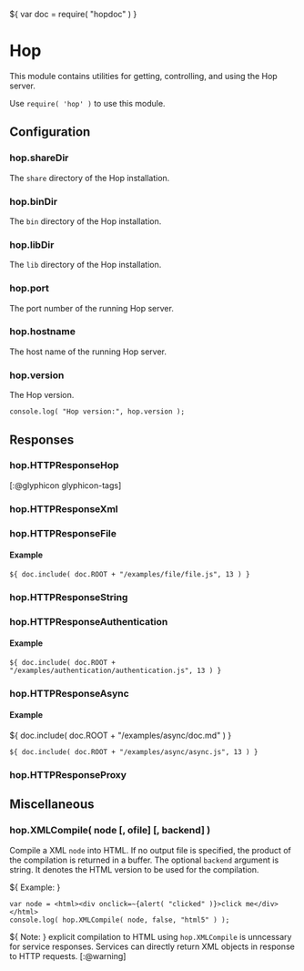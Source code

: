 ${ var doc = require( "hopdoc" ) }

Hop
===

This module contains utilities for getting, controlling, and using the
Hop server.

Use `require( 'hop' )` to use this module.


Configuration
-------------

### hop.shareDir ###
The `share` directory of the Hop installation.

### hop.binDir ###
The `bin` directory of the Hop installation.

### hop.libDir ###
The `lib` directory of the Hop installation.

### hop.port ###
The port number of the running Hop server.

### hop.hostname ###
The host name of the running Hop server.

### hop.version ###
The Hop version.

```hopscript
console.log( "Hop version:", hop.version );
```


Responses
---------

### hop.HTTPResponseHop ###
[:@glyphicon glyphicon-tags]

### hop.HTTPResponseXml ###

### hop.HTTPResponseFile ###

#### Example ####

```hopscript
${ doc.include( doc.ROOT + "/examples/file/file.js", 13 ) }
```

### hop.HTTPResponseString ###

### hop.HTTPResponseAuthentication ###

#### Example ####

```hopscript
${ doc.include( doc.ROOT + "/examples/authentication/authentication.js", 13 ) }
```

### hop.HTTPResponseAsync ###

#### Example ####

${ doc.include( doc.ROOT + "/examples/async/doc.md" ) }

```hopscript
${ doc.include( doc.ROOT + "/examples/async/async.js", 13 ) }
```

### hop.HTTPResponseProxy ###

Miscellaneous
-------------

### hop.XMLCompile( node [, ofile] [, backend] ) ###

Compile a XML `node` into HTML. If no output file is specified,
the product of the compilation is returned in a buffer. The
optional `backend` argument is string. It denotes the HTML version to be
used for the compilation.

${ <span class="label label-info">Example:</span> }

```hopscript
var node = <html><div onclick=~{alert( "clicked" )}>click me</div></html>
console.log( hop.XMLCompile( node, false, "html5" ) );
```

${ <span class="label label-warning">Note:</span> }
explicit compilation to HTML using `hop.XMLCompile` is unncessary
for service responses. Services can directly return XML objects
in response to HTTP requests.
[:@warning]
